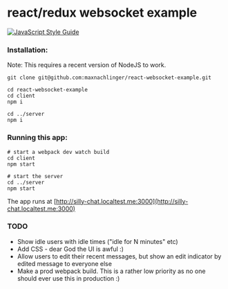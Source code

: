 # react/redux websocket example

[![JavaScript Style Guide](https://img.shields.io/badge/code%20style-standard-brightgreen.svg)](http://standardjs.com/)

### Installation:
Note: This requires a recent version of NodeJS to work.
```shell
git clone git@github.com:maxnachlinger/react-websocket-example.git

cd react-websocket-example
cd client
npm i

cd ../server
npm i
```

### Running this app:
```shell
# start a webpack dev watch build
cd client
npm start

# start the server
cd ../server
npm start
```
The app runs at [http://silly-chat.localtest.me:3000](http://silly-chat.localtest.me:3000)

### TODO
- Show idle users with idle times ("idle for N minutes" etc)
- Add CSS - dear God the UI is awful :)
- Allow users to edit their recent messages, but show an edit indicator by edited message to everyone else
- Make a prod webpack build. This is a rather low priority as no one should ever use this in production :)
